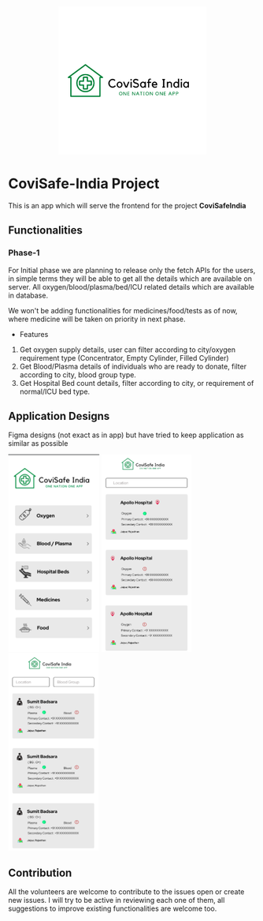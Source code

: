 <center><img src="./assets/icons/CoviSafeIndiaHeader.png" height='300px'></center>

# CoviSafe-India Project

This is an app which will serve the frontend for the project **CoviSafeIndia**

## Functionalities

### Phase-1

For Initial phase we are planning to release only the fetch APIs for the users, in simple terms they will be able to get all the details which are available on server. All oxygen/blood/plasma/bed/ICU related details which are available in database.

We won't be adding functionalities for medicines/food/tests as of now, where medicine will be taken on priority in next phase.

- Features

1. Get oxygen supply details, user can filter according to city/oxygen requirement type (Concentrator, Empty Cylinder, Filled Cylinder)
2. Get Blood/Plasma details of individuals who are ready to donate, filter according to city, blood group type.
3. Get Hospital Bed count details, filter according to city, or requirement of normal/ICU bed type.

## Application Designs

Figma designs (not exact as in app) but have tried to keep application as similar as possible

<img src="./extra_data/screenshots/HomeScreen.png" height='400px'>
<img src="./extra_data/screenshots/OxygenScreen.png" height='400px'>
<img src="./extra_data/screenshots/PlasmaScreen.png" height='400px'>

## Contribution

All the volunteers are welcome to contribute to the issues open or create new issues.
I will try to be active in reviewing each one of them, all suggestions to improve existing functionalities are welcome too.
